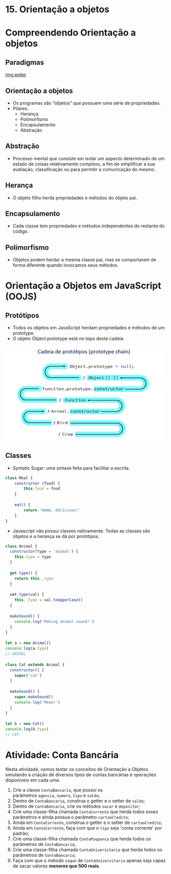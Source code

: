 # 15. Orientação a objetos

# Compreendendo Orientação a objetos

## Paradigmas

[img.webp](img.webp)

## Orientação a objetos

- Os programas são “objetos” que possuem uma série de propriedades.
- Pilares:
    - Herança
    - Polimorfismo
    - Encapsulamento
    - Abstração

## Abstração

- Processo mental que consiste em isolar  um aspecto determinado de um estado de coisas relativamente complexo, a fim de simplificar a sua avaliação, classificação ou para permitir a comunicação do mesmo .

## Herança

- O objeto filho herda propriedades e métodos do objeto pai.

## Encapsulamento

- Cada classe tem propriedades e métodos independentes do restante do código.

## Polimorfismo

- Objetos podem herdar a mesma classe pai, mas se comportarem de forma diferente quando invocamos seus métodos.

# Orientação a Objetos em JavaScript (OOJS)

## Protótipos

- Todos os objetos em JavaScript herdam propriedades e métodos de um prototype.
- O objeto Object.prototype está no topo desta cadeia.

![img.jpg](img.jpg)

## Classes

- Syntatic Sugar: uma sintaxe feita para facilitar a escrita.

```jsx
class Meal {
	constructor (food) {
		this.food = food
	}
	
	eat() {
		return 'Hmmm, delicious!'
	}
}

```

- Javascript não possui classes nativamente. Todas as classes são objetos e a herança se dá por protótipos.

```jsx
class Animal {
  constructor(type = 'animal') {
    this.type = type
  }

  get type() {
    return this._type
  }

  set type(val) {
    this._type = val.toUpperCase()
  }

  makeSound() {
    console.log('Making animal sound!')
  }
}

let a = new Animal()
console.log(a.type)
// ANIMAL

class Cat extends Animal {
  constructor() {
    super('cat')
  }

  makeSound() {
    super.makeSound()
    console.log('Meow!')
  }
}

let b = new Cat()
console.log(b.type)
// CAT
```

# **Atividade: Conta Bancária**

Nesta atividade, vamos testar os conceitos de Orientação a Objetos simulando a criação de diversos tipos de contas bancárias e operações disponíveis em cada uma.

1. Crie a classe `ContaBancaria`, que possui os parâmetros `agencia`, `numero`, `tipo` e `saldo`;
2. Dentro de `ContaBancaria`, construa o getter e o setter de `saldo`;
3. Dentro de `ContaBancaria`, crie os métodos `sacar` e `depositar`;
4. Crie uma classe-filha chamada `ContaCorrente` que herda todos esses parâmetros e ainda possua o parâmetro `cartaoCredito`;
5. Ainda em `ContaCorrente`, construa o getter e o setter de `cartaoCredito`;
6. Ainda em `ContaCorrente`, faça com que o `tipo` seja 'conta corrente' por padrão;
7. Crie uma classe-filha chamada `ContaPoupanca` que herda todos os parâmetros de `ContaBancaria`;
8. Crie uma classe-filha chamada `ContaUniversitaria` que herda todos os parâmetros de `ContaBancaria`;
9. Faça com que o método `saque` de `ContaUniversitaria` apenas seja capaz de sacar valores **menores que 500 reais**.